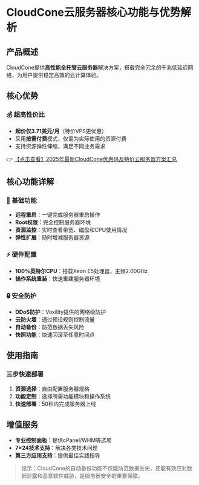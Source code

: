 # CloudCone云服务器核心功能与优势解析

## 产品概述
CloudCone提供**高性能全托管云服务器**解决方案，搭载完全冗余的千兆低延迟网络，为用户提供稳定高效的云计算体验。

## 核心优势
### 💰 超高性价比
- **起价仅3.71美元/月**（特价VPS更优惠）
- 采用**按需付费**模式，仅需为实际使用的资源付费
- 支持资源弹性伸缩，满足不同业务需求

👉 [【点击查看】2025年最新CloudCone优惠码及特价云服务器方案汇总](https://bit.ly/Cloudcone)

## 核心功能详解

### 🚀 基础功能
- **远程重启**：一键完成服务器重启操作
- **Root权限**：完全控制服务器环境
- **资源监控**：实时查看带宽、磁盘和CPU使用情况
- **弹性扩展**：随时增减服务器资源

### ⚡ 硬件配置
- **100%英特尔CPU**：搭载Xeon E5处理器，主频2.00GHz
- **操作系统重装**：快速重建服务器环境

### 🔒 安全防护
- **DDoS防护**：Voxility提供的网络级防护
- **云防火墙**：通过预设规则控制流量
- **自动备份**：防范数据丢失风险
- **快照功能**：快速回滚至任意时间点

## 使用指南
### 三步快速部署
1. **资源选择**：自由配置服务器规格
2. **功能定制**：选择所需功能模块和操作系统
3. **快速部署**：50秒内完成服务器上线

## 增值服务
- **专业控制面板**：提供cPanel/WHM等选项
- **7×24技术支持**：解决各类技术问题
- **第三方应用支持**：提供最佳实践指导

> 提示：CloudCone的自动备份功能不仅能防范数据丢失，还能有效应对数据泄露和恶意软件威胁，是服务器安全的重要保障。